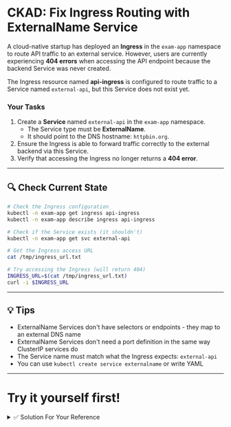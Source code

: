 # CKAD: Fix Ingress Routing with ExternalName Service

A cloud-native startup has deployed an **Ingress** in the `exam-app` namespace to route API traffic to an external service. However, users are currently experiencing **404 errors** when accessing the API endpoint because the backend Service was never created.

The Ingress resource named **api-ingress** is configured to route traffic to a Service named `external-api`, but this Service does not exist yet.

### Your Tasks

1. Create a **Service** named `external-api` in the `exam-app` namespace.
   - The Service type must be **ExternalName**.
   - It should point to the DNS hostname: `httpbin.org`.
2. Ensure the Ingress is able to forward traffic correctly to the external backend via this Service.
3. Verify that accessing the Ingress no longer returns a **404 error**.

---

## 🔍 Check Current State

```bash
# Check the Ingress configuration
kubectl -n exam-app get ingress api-ingress
kubectl -n exam-app describe ingress api-ingress

# Check if the Service exists (it shouldn't)
kubectl -n exam-app get svc external-api

# Get the Ingress access URL
cat /tmp/ingress_url.txt

# Try accessing the Ingress (will return 404)
INGRESS_URL=$(cat /tmp/ingress_url.txt)
curl -i $INGRESS_URL
```

---

## 💡 Tips

- ExternalName Services don't have selectors or endpoints - they map to an external DNS name
- ExternalName Services don't need a port definition in the same way ClusterIP services do
- The Service name must match what the Ingress expects: `external-api`
- You can use `kubectl create service externalname` or write YAML

---

# Try it yourself first!

<details><summary>✅ Solution For Your Reference</summary>

```bash
# Method 1: Using kubectl create command (Quick!)
kubectl -n exam-app create service externalname external-api --external-name httpbin.org

# Method 2: Using YAML
cat <<EOF | kubectl apply -f -
apiVersion: v1
kind: Service
metadata:
  name: external-api
  namespace: exam-app
spec:
  type: ExternalName
  externalName: httpbin.org
EOF

# Verify the Service was created
kubectl -n exam-app get svc external-api
kubectl -n exam-app describe svc external-api

# Test the Ingress endpoint (should work now!)
INGRESS_URL=$(cat /tmp/ingress_url.txt)
curl -i ${INGRESS_URL}get

# You should see a 200 OK response from httpbin.org
# The response will contain JSON data about the request
```

**Expected behavior after creating the Service**:
- The Ingress will successfully route traffic to httpbin.org
- You'll receive a 200 OK response instead of 404
- The response body will contain JSON data from httpbin.org

</details>
